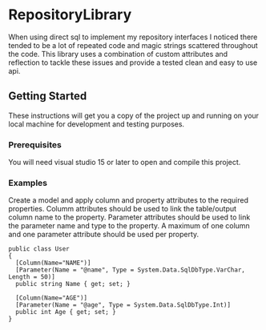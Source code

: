 # RepositoryLibrary
When using direct sql to implement my repository interfaces I noticed there tended to be a lot of repeated code and magic strings scattered throughout the code. This library uses a combination of custom attributes and reflection to tackle these issues and provide a tested clean and easy to use api.
## Getting Started
These instructions will get you a copy of the project up and running on your local machine for development and testing purposes.
### Prerequisites
You will need visual studio 15 or later to open and compile this project.
### Examples
Create a model and apply column and property attributes to the required properties.
Columm attributes should be used to link the table/output column name to the property.
Parameter attributes should be used to link the parameter name and type to the property.
A maximum of one column and one parameter attribute should be used per property.
```
public class User 
{
  [Column(Name="NAME")]
  [Parameter(Name = "@name", Type = System.Data.SqlDbType.VarChar, Length = 50)]
  public string Name { get; set; }
  
  [Column(Name="AGE")]
  [Parameter(Name = "@age", Type = System.Data.SqlDbType.Int)]
  public int Age { get; set; }
}
```
